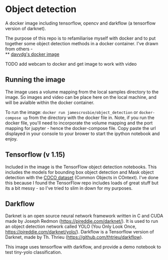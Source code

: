 
# Object detection
A docker image including tensorflow, opencv and darkflow (a tensorflow version of darknet).  

The purpose of this repo is to refamiliarise myself with docker and to put together some object detection methods in a docker container.  I've drawn from others -  
** [davvdg's docker image](https://hub.docker.com/r/davvdg/darkflow-docker)

TODO add webcam to docker and get image to work with video

## Running the image
The image uses a volume mapping from the local samples directory to the image.  So images and video can be place here on the local machine, and will be avialble within the docker container.  

To run the image: `docker run jamescrosbie/object_detection` or `docker-compose up` from the directory with the docker file in.   Note, if you run the docker file, you'll need to incorporate the volume mapping and the port mapping for jupyter - hence the docker-compose file.  Copy paste the url displayed in your console to your brower to start the ipython notebook and enjoy.  

## Tensorflow (v 1.15)
Included in the image is the TensorFlow object detection notebooks.  This includes the models for bounding box object detection  and Mask object detection with the [COCO dataset](http://cocodataset.org/#home) (Common Objects in COntext).  I've done this because I found the TensorFlow repo includes loads of great stuff but its a bit messy -  so I've tried to slim in down for my purposes.


## Darkflow
Darknet is an open source neural network framework written in C and CUDA made by Joseph Redmon (https://pjreddie.com/darknet/). It is used to run an object detection network called YOLO (You Only Look Once, https://pjreddie.com/darknet/yolo/).
Darkflow is a Tensorflow version of Darknet, made by Th. Thrieu (https://github.com/thtrieu/darkflow).

This image uses tensorflow with darkflow, and provide a demo notebook to test tiny-yolo classification.

